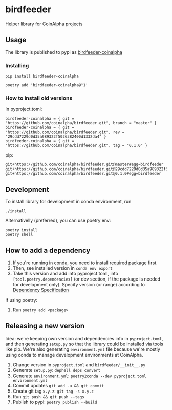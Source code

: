# birdfeeder

Helper library for CoinAlpha projects

## Usage

The library is published to pypi as [birdfeeder-coinalpha](https://pypi.org/project/birdfeeder-coinalpha/)

### Installing

```
pip install birdfeeder-coinalpha
```

```
poetry add 'birdfeeder-coinalpha@^1'
```


### How to install old versions

In pyproject.toml:

```
birdfeeder-coinalpha = { git = "https://github.com/coinalpha/birdfeeder.git", branch = "master" }
birdfeeder-coinalpha = { git = "https://github.com/coinalpha/birdfeeder.git", rev = "29cdd7229d0d35a989322f5026382400d1332da4" }
birdfeeder-coinalpha = { git = "https://github.com/coinalpha/birdfeeder.git", tag = "0.1.0" }
```

pip:

```
git+https://github.com/coinalpha/birdfeeder.git@master#egg=birdfeeder
git+https://github.com/coinalpha/birdfeeder.git@29cdd7229d0d35a989322f5026382400d1332da4#egg=birdfeeder
git+https://github.com/coinalpha/birdfeeder.git@0.1.0#egg=birdfeeder
```


## Development

To install library for development in conda environment, run

```
./install
```

Alternativelly (preferred), you can use poetry env:

```
poetry install
poetry shell
```

## How to add a dependency

1. If you're running in conda, you need to install required package first.
1. Then, see installed version in `conda env export`
1. Take this version and add into pyproject.toml, into `[tool.poetry.dependencies]` (or dev section, if the package is needed for development only). Specify version (or range) according to [Dependency Specification](https://python-poetry.org/docs/dependency-specification/)

If using poetry:

1. Run `poetry add <package>`

## Releasing a new version

Idea: we're keeping own version and dependencies info in `pyproject.toml`, and then generating `setup.py` so that the library could be installed via tools like pip. We're also generating `environment.yml` file because we're mostly using conda to manage development environments at CoinAlpha.

1. Change version in `pyproject.toml` and `birdfeeder/__init__.py`
1. Generate `setup.py`: `dephell deps convert`
1. Generate `environment.yml`: `poetry2conda --dev pyproject.toml environment.yml`
1. Commit updates `git add -u && git commit`
1. Create git tag `x.y.z`: `git tag -s x.y.z`
1. Run `git push && git push --tags`
1. Publish to pypi: `poetry publish --build`

